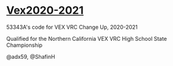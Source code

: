 # [Vex2020-2021](https://vrc-53343a.github.io/Website)

53343A's code for VEX VRC Change Up, 2020-2021

Qualified for the Northern California VEX VRC High School State Championship

@adx59, @ShafinH
